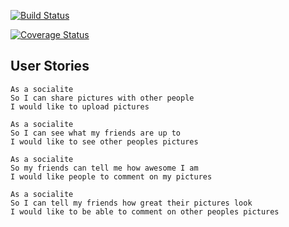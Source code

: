 [![Build Status](https://travis-ci.com/leoncross/instagram-challenge.svg?branch=master)](https://travis-ci.com/leoncross/instagram-challenge)

[![Coverage Status](https://coveralls.io/repos/github/leoncross/instagram-challenge/badge.svg)](https://coveralls.io/github/leoncross/instagram-challenge)
## User Stories
```
As a socialite
So I can share pictures with other people
I would like to upload pictures

As a socialite
So I can see what my friends are up to
I would like to see other peoples pictures

As a socialite
So my friends can tell me how awesome I am
I would like people to comment on my pictures

As a socialite
So I can tell my friends how great their pictures look
I would like to be able to comment on other peoples pictures
```
